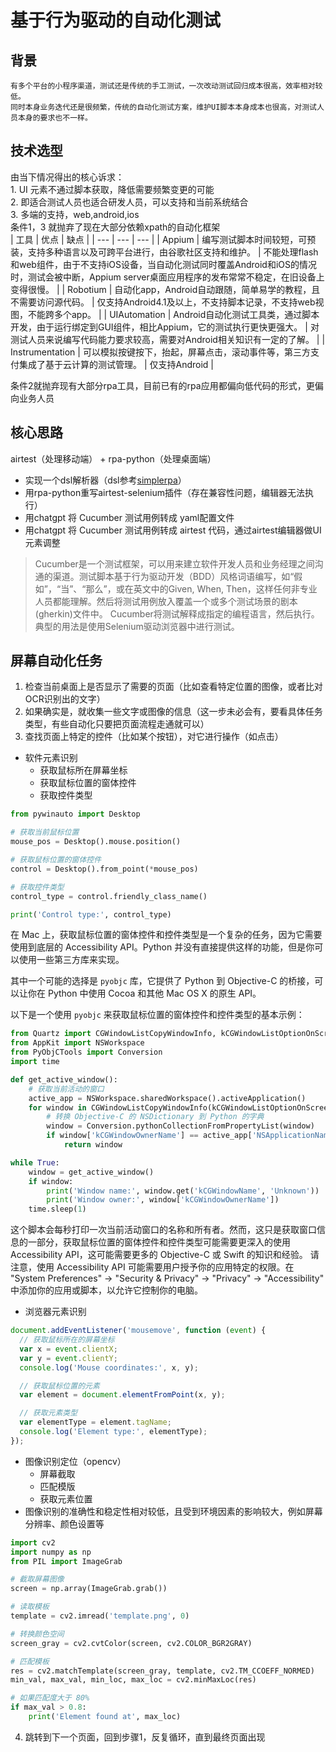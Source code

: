 # 基于行为驱动的自动化测试
## 背景
    有多个平台的小程序渠道，测试还是传统的手工测试，一次改动测试回归成本很高，效率相对较低。        
    同时本身业务迭代还是很频繁，传统的自动化测试方案，维护UI脚本本身成本也很高，对测试人员本身的要求也不一样。   
## 技术选型
由当下情况得出的核心诉求：      
    1. UI 元素不通过脚本获取，降低需要频繁变更的可能        
    2. 即适合测试人员也适合研发人员，可以支持和当前系统结合     
    3. 多端的支持，web,android,ios          
条件1，3 就抛弃了现在大部分依赖xpath的自动化框架   
| 工具 | 优点 | 缺点 |
| --- | --- | --- |
| Appium | 编写测试脚本时间较短，可预装，支持多种语言以及可跨平台进行，由谷歌社区支持和维护。 | 不能处理flash和web组件，由于不支持iOS设备，当自动化测试同时覆盖Android和iOS的情况时，测试会被中断，Appium server桌面应用程序的发布常常不稳定，在旧设备上变得很慢。 |
| Robotium | 自动化app，Android自动跟随，简单易学的教程，且不需要访问源代码。 | 仅支持Android4.1及以上，不支持脚本记录，不支持web视图，不能跨多个app。 |
| UIAutomation | Android自动化测试工具类，通过脚本开发，由于运行绑定到GUI组件，相比Appium，它的测试执行更快更强大。 | 对测试人员来说编写代码能力要求较高，需要对Android相关知识有一定的了解。 |
| Instrumentation | 可以模拟按键按下，抬起，屏幕点击，滚动事件等，第三方支付集成了基于云计算的测试管理。 | 仅支持Android | 

条件2就抛弃现有大部分rpa工具，目前已有的rpa应用都偏向低代码的形式，更偏向业务人员

## 核心思路
airtest（处理移动端） + rpa-python（处理桌面端）        
- 实现一个dsl解析器（dsl参考[simplerpa](https://github.com/songofhawk/simplerpa)）  
- 用rpa-python重写airtest-selenium插件（存在兼容性问题，编辑器无法执行）                 
- 用chatgpt 将 Cucumber 测试用例转成 yaml配置文件                            
- 用chatgpt 将 Cucumber 测试用例转成 airtest 代码，通过airtest编辑器做UI元素调整                
     
> Cucumber是一个测试框架，可以用来建立软件开发人员和业务经理之间沟通的渠道。测试脚本基于行为驱动开发（BDD）风格词语编写，如“假如”，“当”、“那么”，或在英文中的Given, When, Then，这样任何非专业人员都能理解。然后将测试用例放入覆盖一个或多个测试场景的剧本(gherkin)文件中。 Cucumber将测试解释成指定的编程语言，然后执行。典型的用法是使用Selenium驱动浏览器中进行测试。

## 屏幕自动化任务
1. 检查当前桌面上是否显示了需要的页面（比如查看特定位置的图像，或者比对OCR识别出的文字）
2. 如果确实是，就收集一些文字或图像的信息（这一步未必会有，要看具体任务类型，有些自动化只要把页面流程走通就可以）
3. 查找页面上特定的控件（比如某个按钮），对它进行操作（如点击）
- 软件元素识别
    - 获取鼠标所在屏幕坐标
    - 获取鼠标位置的窗体控件
    - 获取控件类型
```python
from pywinauto import Desktop

# 获取当前鼠标位置
mouse_pos = Desktop().mouse.position()

# 获取鼠标位置的窗体控件
control = Desktop().from_point(*mouse_pos)

# 获取控件类型
control_type = control.friendly_class_name()

print('Control type:', control_type)
```
在 Mac 上，获取鼠标位置的窗体控件和控件类型是一个复杂的任务，因为它需要使用到底层的 Accessibility API。Python 并没有直接提供这样的功能，但是你可以使用一些第三方库来实现。

其中一个可能的选择是 `pyobjc` 库，它提供了 Python 到 Objective-C 的桥接，可以让你在 Python 中使用 Cocoa 和其他 Mac OS X 的原生 API。

以下是一个使用 `pyobjc` 来获取鼠标位置的窗体控件和控件类型的基本示例：

```python
from Quartz import CGWindowListCopyWindowInfo, kCGWindowListOptionOnScreenOnly, kCGNullWindowID
from AppKit import NSWorkspace
from PyObjCTools import Conversion
import time

def get_active_window():
    # 获取当前活动的窗口
    active_app = NSWorkspace.sharedWorkspace().activeApplication()
    for window in CGWindowListCopyWindowInfo(kCGWindowListOptionOnScreenOnly, kCGNullWindowID):
        # 转换 Objective-C 的 NSDictionary 到 Python 的字典
        window = Conversion.pythonCollectionFromPropertyList(window)
        if window['kCGWindowOwnerName'] == active_app['NSApplicationName']:
            return window

while True:
    window = get_active_window()
    if window:
        print('Window name:', window.get('kCGWindowName', 'Unknown'))
        print('Window owner:', window['kCGWindowOwnerName'])
    time.sleep(1)
```

这个脚本会每秒打印一次当前活动窗口的名称和所有者。然而，这只是获取窗口信息的一部分，获取鼠标位置的窗体控件和控件类型可能需要更深入的使用 Accessibility API，这可能需要更多的 Objective-C 或 Swift 的知识和经验。
请注意，使用 Accessibility API 可能需要用户授予你的应用特定的权限。在 "System Preferences" -> "Security & Privacy" -> "Privacy" -> "Accessibility" 中添加你的应用或脚本，以允许它控制你的电脑。

- 浏览器元素识别

```js
document.addEventListener('mousemove', function (event) {
  // 获取鼠标所在的屏幕坐标
  var x = event.clientX;
  var y = event.clientY;
  console.log('Mouse coordinates:', x, y);

  // 获取鼠标位置的元素
  var element = document.elementFromPoint(x, y);

  // 获取元素类型
  var elementType = element.tagName;
  console.log('Element type:', elementType);
});
```

- 图像识别定位（opencv）
    - 屏幕截取
    - 匹配模版
    - 获取元素位置
- 图像识别的准确性和稳定性相对较低，且受到环境因素的影响较大，例如屏幕分辨率、颜色设置等

```python
import cv2
import numpy as np
from PIL import ImageGrab

# 截取屏幕图像
screen = np.array(ImageGrab.grab())

# 读取模板
template = cv2.imread('template.png', 0)

# 转换颜色空间
screen_gray = cv2.cvtColor(screen, cv2.COLOR_BGR2GRAY)

# 匹配模板
res = cv2.matchTemplate(screen_gray, template, cv2.TM_CCOEFF_NORMED)
min_val, max_val, min_loc, max_loc = cv2.minMaxLoc(res)

# 如果匹配度大于 80%
if max_val > 0.8:
    print('Element found at', max_loc)
```
4. 跳转到下一个页面，回到步骤1，反复循环，直到最终页面出现
            